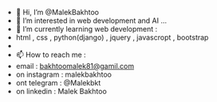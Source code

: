 - 👋 Hi, I’m @MalekBakhtoo
- 👀 I’m interested in web development and AI ...
- 🌱 I’m currently learning web development :
- html , css , python(django) , jquery , javascropt , bootstrap
- 
- 📫 How to reach me :
- email : bakhtoomalek81@gamil.com
- on instagram : malekbakhtoo
- ont telegram : @Malekbkt
- on linkedin : Malek Bakhtoo

<!---
MalekBakhtoo/MalekBakhtoo is a ✨ special ✨ repository because its `README.md` (this file) appears on your GitHub profile.
You can click the Preview link to take a look at your changes.
--->
